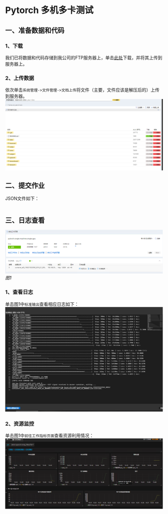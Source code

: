 # Pytorch 多机多卡测试
## 一、准备数据和代码
### 1、下载
我们已将数据和代码存储到我公司的FTP服务器上，单击[此处](http://123.151.118.124:13390/sitonholy/scm/pytorch-smsg.tar.gz)下载，并将其上传到服务器上。    
### 2、上传数据
依次单击`系统管理->文件管理->文档上传`将文件（主要，文件应该是解压后的）上传到服务器。   
![](../imgs/bm-01.png)    
## 二、提交作业
JSON文件如下：    
```

```

## 三、日志查看
![](../imgs/bm-02.png)  
*图1*    
### 1、查看日志
单击图1中`标准输出`查看相应日志如下：   
![](../imgs/bm-03.png)   
### 2、资源监控
单击图1中`前往工作指标页面`查看资源利用情况：   
![](../imgs/bm-05.png)    
